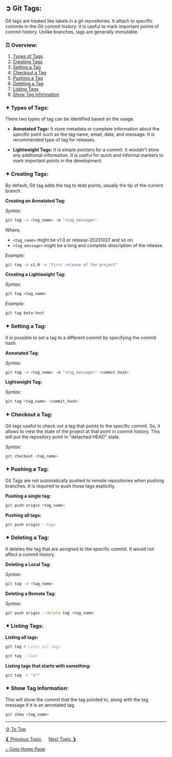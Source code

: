 ## &#10162; Git Tags:

Git tags are treated like labels in a git repositories. It attach to specific commits in the Git commit history. It is useful to mark important points of commit history. Unlike branches, tags are generally immutable.

### &#9780; Overview:
1. [Types of Tags](#-types-of-tags)
2. [Creating Tags](#-creating-tags)
3. [Setting a Tag](#-setting-a-tag)
4. [Checkout a Tag](#-checkout-a-tag)
5. [Pushing a Tag](#-pushing-a-tag)
6. [Deleting a Tag](#-deleting-a-tag)
7. [Listing Tags](#-listing-tags)
8. [Show Tag Information](#-show-tag-information)

### &#10022; Types of Tags:

There two types of tag can be identified based on the usage.
- **Annotated Tags:** It store metadata or complete information about the specific point such as the tag name, email, date, and message. It is recommended type of tag for releases.

- **Lightweight Tags:** It is simple pointers for a commit. It wouldn't store any additional information. It is useful for quick and informal markers to mark important points in the development.

### &#10022; Creating Tags:

By default, Git tag adds the tag to `HEAD` points, usually the tip of the current branch.  

**Creating an Annotated Tag:**

*Syntax:*

```bash
git tag -a <tag_name> -m "<tag_message>"
```

Where,
- `<tag_name>` might be v1.0 or release-20231027 and so on.
- `<tag_message>` might be a long and complete description of the release.

*Example:*

```bash
git tag -a v1.0 -m "First release of the project"
```

**Creating a Lightweight Tag:**

*Syntax:*

```bash
git tag <tag_name>
```

*Example:*

```bash
git tag beta-test
```

### &#10022; Setting a Tag:

It is possible to set a tag to a different commit by specifying the commit hash.

**Annotated Tag:**

*Syntax:*

```bash
git tag -a <tag_name> -m "<tag_message>" <commit_hash>
```

**Lightweight Tag:**

*Syntax:*

```bash
git tag <tag_name> <commit_hash>
```

### &#10022; Checkout a Tag:

Git tags useful to check out a tag that points to the specific commit. So, it allows to view the state of the project at that point in commit history. This will put the repository point in "detached HEAD" state.

*Syntax:*

```bash
git checkout <tag_name>
```

### &#10022; Pushing a Tag:

Git Tags are not automatically pushed to remote repositories when pushing branches. It is required to push those tags explicitly.

**Pushing a single tag:**

```bash
git push origin <tag_name>
```

**Pushing all tags:**

```bash
git push origin --tags
```

### &#10022; Deleting a Tag:

It deletes the tag that are assigned to the specific commit. It would not affect a commit history.

**Deleting a Local Tag:**

*Syntax:*

```bash
git tag -d <tag_name>
```

**Deleting a Remote Tag:**

*Syntax:*

```bash
git push origin --delete tag <tag_name>
```

### &#10022; Listing Tags:

**Listing all tags:**

```bash
git tag # Lists all tags
```

```bash
git tag --list
```

**Listing tags that starts with something:**

```bash
git tag -l "v*"
```

### &#10022; Show Tag Information:

This will show the commit that the tag pointed to, along with the tag message if it is an annotated tag.

```bash
git show <tag_name>
```

---
[&#8682; To Top](#-git-tags)

[&#10094; Previous Topic](./remote-repository.md) &emsp; [Next Topic &#10095;](./git-objects.md)

[&#8962; Goto Home Page](../README.md)